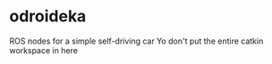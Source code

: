 # odroideka
ROS nodes for a simple self-driving car
Yo don't put the entire catkin workspace in here
